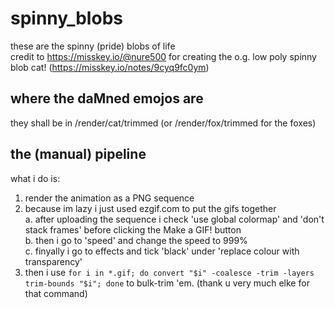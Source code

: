 # spinny_blobs
these are the spinny (pride) blobs of life  
credit to https://misskey.io/@nure500 for creating the o.g. low poly spinny blob cat! (https://misskey.io/notes/9cyq9fc0ym)

## where the daMned emojos are
they shall be in /render/cat/trimmed (or /render/fox/trimmed for the foxes)  
  
## the (manual) pipeline
what i do is:

1. render the animation as a PNG sequence
2. because im lazy i just used ezgif.com to put the gifs together  
a. after uploading the sequence i check 'use global colormap' and 'don't stack frames' before clicking the Make a GIF! button  
b. then i go to 'speed' and change the speed to 999%  
c. finyally i go to effects and tick 'black' under 'replace colour with transparency'
3. then i use `for i in *.gif; do convert "$i" -coalesce -trim -layers trim-bounds "$i"; done` to bulk-trim 'em. (thank u very much elke for that command)
